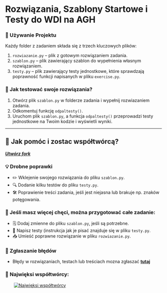 
# Rozwiązania, Szablony Startowe i Testy do WDI na AGH

### 🔧 Używanie Projektu

Każdy folder z zadaniem składa się z trzech kluczowych plików:

1. `rozwiazanie.py` – plik z gotowym rozwiązaniem zadania.
2. `szablon.py` – plik zawierający szablon do wypełnienia własnym rozwiązaniem.
3. `testy.py` – plik zawierający testy jednostkowe, które sprawdzają poprawność funkcji napisanych w pliku `exercise.py`.

### 🧪 Jak testować swoje rozwiązania?

1. Otwórz plik `szablon.py` w folderze zadania i wypełnij rozwiazaniem zadania.
2. Odkomentuj funkcję `odpaltesty()`.
3. Uruchom plik `szablon.py`, a funkcja `odpaltesty()` przeprowadzi testy jednostkowe na Twoim kodzie i wyświetli wyniki.
---


## 🤝 Jak pomóc i zostac współtwórcą?

[***Utwórz fork***](https://github.com/kamilGie/WDI/fork)

### 💡 Drobne poprawki ### 
- ✏️ Wklejenie swojego rozwiązania do pliku `szablon.py`.
- 🔍 Dodanie kilku testów do pliku `testy.py`.
- 🛠️ Poprawienie treści zadania, jeśli jest niejasna lub brakuje np. znaków potęgowania.

### 🎯 Jeśli masz więcej chęci, można przygotować całe zadanie:
- 🗒️ Dodaj zmienne do pliku `szablon.py`, jeśli są potrzebne.
- 🧪 Napisz testy (instrukcja jak je pisać znajduje się w pliku `testy.py`.
- 📥 Umieść poprawne rozwiązanie w pliku `rozwiazanie.py`.

### 🐛 Zgłaszanie błędów

- Błędy w rozwiązaniach, testach lub treściach  mozna zgłaszać <a href="https://github.com/kamilgie/wdi/issues/new?labels=bug"> ****tutaj**** </a>
### 🗿 Najwięksi współtwórcy:
&nbsp;&nbsp;&nbsp;&nbsp;&nbsp;&nbsp;
<a href="https://github.com/kamilGie/WDI/graphs/contributors">
  <img src="https://contrib.rocks/image?repo=kamilGie/WDI" alt="Najwięksi współtwórcy" />
</a>
